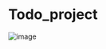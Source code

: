 # Todo_project


![image](https://user-images.githubusercontent.com/77938117/198892062-dc691eb4-ccb7-4520-a3e2-34e4e6f8d8e3.png)
